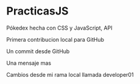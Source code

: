 # PracticasJS

Pókedex hecha con CSS y JavaScript, API

Primera contribucion local para GitHub

Un commit desde GitHub

Una mensaje mas

Cambios desde mi rama local llamada developer01
